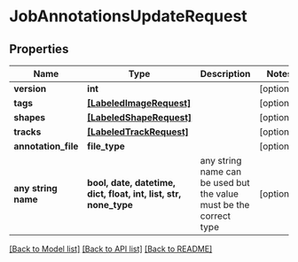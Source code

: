 # JobAnnotationsUpdateRequest


## Properties
Name | Type | Description | Notes
------------ | ------------- | ------------- | -------------
**version** | **int** |  | [optional] 
**tags** | [**[LabeledImageRequest]**](LabeledImageRequest.md) |  | [optional] 
**shapes** | [**[LabeledShapeRequest]**](LabeledShapeRequest.md) |  | [optional] 
**tracks** | [**[LabeledTrackRequest]**](LabeledTrackRequest.md) |  | [optional] 
**annotation_file** | **file_type** |  | [optional] 
**any string name** | **bool, date, datetime, dict, float, int, list, str, none_type** | any string name can be used but the value must be the correct type | [optional]

[[Back to Model list]](../README.md#documentation-for-models) [[Back to API list]](../README.md#documentation-for-api-endpoints) [[Back to README]](../README.md)


